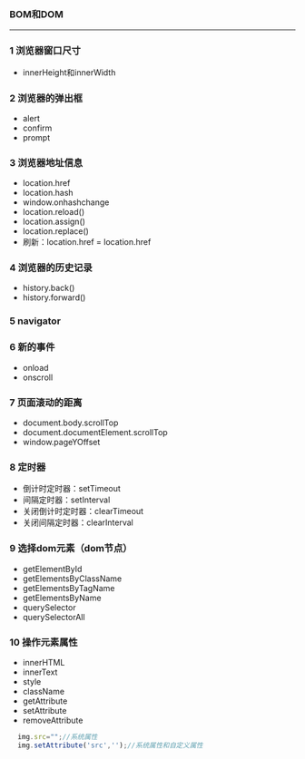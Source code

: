 ### BOM和DOM
------
### 1 浏览器窗口尺寸
+ innerHeight和innerWidth

### 2 浏览器的弹出框
+ alert
+ confirm
+ prompt

### 3 浏览器地址信息
+ location.href
+ location.hash
+ window.onhashchange
+ location.reload()
+ location.assign()
+ location.replace()
+ 刷新：location.href = location.href

### 4 浏览器的历史记录
+ history.back()
+ history.forward()

### 5 navigator

### 6 新的事件
+ onload
+ onscroll

### 7 页面滚动的距离
+ document.body.scrollTop
+ document.documentElement.scrollTop
+ window.pageYOffset

### 8 定时器
+ 倒计时定时器：setTimeout
+ 间隔定时器：setInterval
+ 关闭倒计时定时器：clearTimeout
+ 关闭间隔定时器：clearInterval

### 9 选择dom元素（dom节点）
+ getElementById
+ getElementsByClassName
+ getElementsByTagName
+ getElementsByName
+ querySelector
+ querySelectorAll
  
### 10 操作元素属性
+ innerHTML
+ innerText
+ style
+ className
+ getAttribute
+ setAttribute
+ removeAttribute
  
```js
  img.src="";//系统属性
  img.setAttribute('src','');//系统属性和自定义属性
```